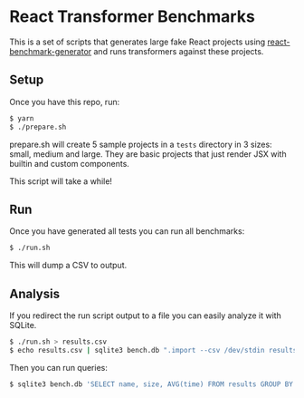 # React Transformer Benchmarks

This is a set of scripts that generates large fake React projects
using
[react-benchmark-generator](https://github.com/multiprocessio/react-benchmark-generator)
and runs transformers against these projects.

## Setup

Once you have this repo, run:

```bash
$ yarn
$ ./prepare.sh
```

prepare.sh will create 5 sample projects in a `tests` directory in 3
sizes: small, medium and large. They are basic projects that just
render JSX with builtin and custom components.

This script will take a while!

## Run

Once you have generated all tests you can run all benchmarks:

```bash
$ ./run.sh
```

This will dump a CSV to output.

## Analysis

If you redirect the run script output to a file you can easily analyze
it with SQLite.

```bash
$ ./run.sh > results.csv
$ echo results.csv | sqlite3 bench.db ".import --csv /dev/stdin results"
```

Then you can run queries:

```bash
$ sqlite3 bench.db 'SELECT name, size, AVG(time) FROM results GROUP BY name, size ORDER BY (AVG time) DESC'
```